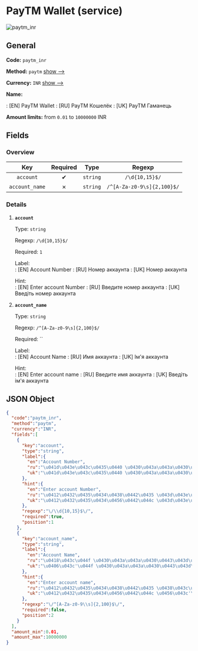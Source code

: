 
# PayTM Wallet (service) 
![paytm_inr](https://static.openfintech.io/payout_methods/paytm_inr/logo.svg?w=400&c=v0.59.26#w24)  

## General 
 
**Code:** `paytm_inr` 
 
**Method:** `paytm` [show -->](/payout-methods/paytm/) 
 
**Currency:** `INR` [show -->](/currencies/INR/) 
 
**Name:** 
 
:	[EN] PayTM Wallet 
:	[RU] PayTM Кошелёк 
:	[UK] PayTM Гаманець 
 
**Amount limits:** from `0.01` to `10000000` INR 

## Fields 

### Overview 

|Key|Required|Type|Regexp| 
|:---:|:---:|:---:|:---:| 
|`account`|✔|`string`|`/\d{10,15}$/`| 
|`account_name`|✗|`string`|`/^[A-Za-z0-9\s]{2,100}$/`| 
 

### Details 
 
1. **`account`** 
 
	Type: `string` 
 
	Regexp: `/\d{10,15}$/` 
 
	Required: `1` 
 
	Label:  
	: [EN] Account Number 
	: [RU] Номер аккаунта 
	: [UK] Номер аккаунта 
 
	Hint:  
	: [EN] Enter account Number 
	: [RU] Введите номер аккаунта 
	: [UK] Введіть номер аккаунта 
 
2. **`account_name`** 
 
	Type: `string` 
 
	Regexp: `/^[A-Za-z0-9\s]{2,100}$/` 
 
	Required: `` 
 
	Label:  
	: [EN] Account Name 
	: [RU] Имя аккаунта 
	: [UK] Ім'я аккаунта 
 
	Hint:  
	: [EN] Enter account name 
	: [RU] Введите имя аккаунта 
	: [UK] Введіть ім'я аккаунта 
 

## JSON Object 

```json
{
  "code":"paytm_inr",
  "method":"paytm",
  "currency":"INR",
  "fields":[
    {
      "key":"account",
      "type":"string",
      "label":{
        "en":"Account Number",
        "ru":"\u041d\u043e\u043c\u0435\u0440 \u0430\u043a\u043a\u0430\u0443\u043d\u0442\u0430",
        "uk":"\u041d\u043e\u043c\u0435\u0440 \u0430\u043a\u043a\u0430\u0443\u043d\u0442\u0430"
      },
      "hint":{
        "en":"Enter account Number",
        "ru":"\u0412\u0432\u0435\u0434\u0438\u0442\u0435 \u043d\u043e\u043c\u0435\u0440 \u0430\u043a\u043a\u0430\u0443\u043d\u0442\u0430",
        "uk":"\u0412\u0432\u0435\u0434\u0456\u0442\u044c \u043d\u043e\u043c\u0435\u0440 \u0430\u043a\u043a\u0430\u0443\u043d\u0442\u0430"
      },
      "regexp":"\/\\d{10,15}$\/",
      "required":true,
      "position":1
    },
    {
      "key":"account_name",
      "type":"string",
      "label":{
        "en":"Account Name",
        "ru":"\u0418\u043c\u044f \u0430\u043a\u043a\u0430\u0443\u043d\u0442\u0430",
        "uk":"\u0406\u043c'\u044f \u0430\u043a\u043a\u0430\u0443\u043d\u0442\u0430"
      },
      "hint":{
        "en":"Enter account name",
        "ru":"\u0412\u0432\u0435\u0434\u0438\u0442\u0435 \u0438\u043c\u044f \u0430\u043a\u043a\u0430\u0443\u043d\u0442\u0430",
        "uk":"\u0412\u0432\u0435\u0434\u0456\u0442\u044c \u0456\u043c'\u044f \u0430\u043a\u043a\u0430\u0443\u043d\u0442\u0430"
      },
      "regexp":"\/^[A-Za-z0-9\\s]{2,100}$\/",
      "required":false,
      "position":2
    }
  ],
  "amount_min":0.01,
  "amount_max":10000000
}
```  
